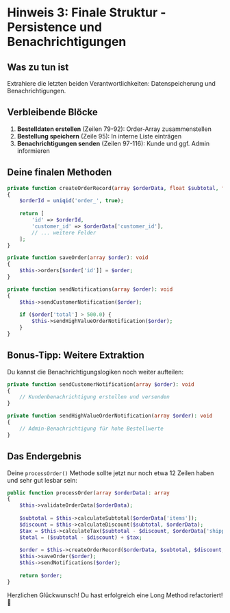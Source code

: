 # Hinweis 3: Finale Struktur - Persistence und Benachrichtigungen

## Was zu tun ist
Extrahiere die letzten beiden Verantwortlichkeiten: Datenspeicherung und Benachrichtigungen.

## Verbleibende Blöcke
1. **Bestelldaten erstellen** (Zeilen 79-92): Order-Array zusammenstellen
2. **Bestellung speichern** (Zeile 95): In interne Liste einträgen  
3. **Benachrichtigungen senden** (Zeilen 97-116): Kunde und ggf. Admin informieren

## Deine finalen Methoden

```php
private function createOrderRecord(array $orderData, float $subtotal, float $discount, float $tax, float $total): array
{
    $orderId = uniqid('order_', true);
    
    return [
        'id' => $orderId,
        'customer_id' => $orderData['customer_id'],
        // ... weitere Felder
    ];
}

private function saveOrder(array $order): void
{
    $this->orders[$order['id']] = $order;
}

private function sendNotifications(array $order): void
{
    $this->sendCustomerNotification($order);
    
    if ($order['total'] > 500.0) {
        $this->sendHighValueOrderNotification($order);
    }
}
```

## Bonus-Tipp: Weitere Extraktion
Du kannst die Benachrichtigungslogiken noch weiter aufteilen:

```php
private function sendCustomerNotification(array $order): void
{
    // Kundenbenachrichtigung erstellen und versenden
}

private function sendHighValueOrderNotification(array $order): void  
{
    // Admin-Benachrichtigung für hohe Bestellwerte
}
```

## Das Endergebnis
Deine `processOrder()` Methode sollte jetzt nur noch etwa 12 Zeilen haben und sehr gut lesbar sein:

```php
public function processOrder(array $orderData): array
{
    $this->validateOrderData($orderData);
    
    $subtotal = $this->calculateSubtotal($orderData['items']);
    $discount = $this->calculateDiscount($subtotal, $orderData);
    $tax = $this->calculateTax($subtotal - $discount, $orderData['shipping_address']);
    $total = ($subtotal - $discount) + $tax;
    
    $order = $this->createOrderRecord($orderData, $subtotal, $discount, $tax, $total);
    $this->saveOrder($order);
    $this->sendNotifications($order);
    
    return $order;
}
```

Herzlichen Glückwunsch! Du hast erfolgreich eine Long Method refactoriert! 🎉